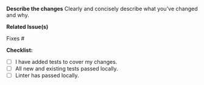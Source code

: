 **Describe the changes**
Clearly and concisely describe what you've changed and why.

**Related Issue(s)**

Fixes #

**Checklist:**

- [ ] I have added tests to cover my changes.
- [ ] All new and existing tests passed locally.
- [ ] Linter has passed locally.
